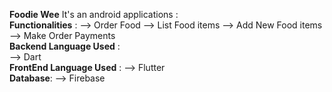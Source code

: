 **Foodie Wee**
It's an android applications :<br>
**Functionalities** : 
          --> Order Food 
          --> List Food items 
          --> Add New Food items
          --> Make Order Payments<br>
**Backend Language Used** :  
          --> Dart <br>
**FrontEnd Language Used** :
          --> Flutter <br>
**Database**:
          --> Firebase  <br>
          
